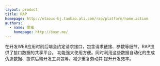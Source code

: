 ```yaml
---
layout: product
title: RAP
homepage: http://etaoux-bj.taobao.ali.com/rap/platform/home.action
authors:
  - name: 霍雍
    homepage: http://bosn.me/
---
```


在开发WEB应用时前后端会约定请求接口，包含请求链接、参数等细节。RAP提供了接口数据的共享平台，
功能强大使用方便。同时利用这些数据自动化的生成伪造数据、提供后端开发工具包等，减少重复劳动并
提升开发效率。